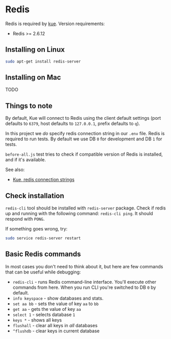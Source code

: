 # Redis

Redis is required by [kue](https://github.com/Automattic/kue). Version requirements:

* Redis >= 2.6.12

## Installing on Linux

```bash
sudo apt-get install redis-server
```

## Installing on Mac

TODO

## Things to note

By default, Kue will connect to Redis using the client default settings (port
defaults to `6379`, host defaults to `127.0.0.1`, prefix defaults to `q`).

In this project we _do_ specify redis connection string in our `.env` file.
Redis is required to run tests. By default we use DB `0` for development and
DB `1` for tests.

`before-all.js` test tries to check if compatible version of Redis is installed,
and if it's available.

See also:

* [Kue, redis connection strings](https://github.com/Automattic/kue#redis-connection-settings)

## Check installation

`redis-cli` tool should be installed with `redis-server` package. Check if redis
up and running with the following command: `redis-cli ping`. It should respond
with `PONG`.

If something goes wrong, try:

```bash
sudo service redis-server restart
```

## Basic Redis commands

In most cases you don't need to think about it, but here are few commands that
can be useful while debugging:

* `redis-cli` - runs Redis command-line interface. You'll execute other commands
  from here. When you run CLI you're switched to DB `0` by default.
* `info keyspace` - show databases and stats.
* `set aa bb` - sets the value of key `aa` to `bb`
* `get aa` - gets the value of key `aa`
* `select 1` - selects database `1`
* `keys *` - shows all keys
* `flushall` - clear all keys in *all* databases
* `^flushdb` - clear keys in current database
